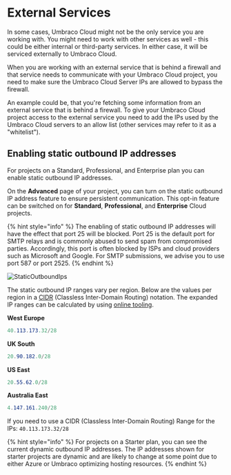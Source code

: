 # External Services

In some cases, Umbraco Cloud might not be the only service you are working with. You might need to work with other services as well - this could be either internal or third-party services. In either case, it will be serviced externally to Umbraco Cloud.

When you are working with an external service that is behind a firewall and that service needs to communicate with your Umbraco Cloud project, you need to make sure the Umbraco Cloud Server IPs are allowed to bypass the firewall.

An example could be, that you're fetching some information from an external service that is behind a firewall. To give your Umbraco Cloud project access to the external service you need to add the IPs used by the Umbraco Cloud servers to an allow list (other services may refer to it as a "whitelist").

## Enabling static outbound IP addresses

For projects on a Standard, Professional, and Enterprise plan you can enable static outbound IP addresses.

On the **Advanced** page of your project, you can turn on the static outbound IP address feature to ensure persistent communication. This opt-in feature can be switched on for **Standard**, **Professional**, and **Enterprise** Cloud projects.

{% hint style="info" %}
The enabling of static outbound IP addresses will have the effect that port 25 will be blocked. Port 25 is the default port for SMTP relays and is commonly abused to send spam from compromised parties. Accordingly, this port is often blocked by ISPs and cloud providers such as Microsoft and Google. For SMTP submissions, we advise you to use port 587 or port 2525.
{% endhint %}

![StaticOutboundIps](https://user-images.githubusercontent.com/93588665/158338313-c433c994-71a5-40f5-a947-4947df23a0cf.gif)

The static outbound IP ranges vary per region. Below are the values per region in a [CIDR](https://en.wikipedia.org/wiki/Classless_Inter-Domain_Routing) (Classless Inter-Domain Routing) notation. The expanded IP ranges can be calculated by using [online tooling](https://www.ipaddressguide.com/cidr).

**West Europe**

```cs
40.113.173.32/28
```

**UK South**

```cs
20.90.182.0/28
```

**US East**

```cs
20.55.62.0/28
```

**Australia East**

```cs
4.147.161.240/28
```

If you need to use a CIDR (Classless Inter-Domain Routing) Range for the IPs: `40.113.173.32/28`

{% hint style="info" %}
For projects on a Starter plan, you can see the current dynamic outbound IP addresses. The IP addresses shown for starter projects are dynamic and are likely to change at some point due to either Azure or Umbraco optimizing hosting resources.
{% endhint %}
